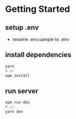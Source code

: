 # Getting Started

## setup .env
-  rename .env.sample to .env

## install dependencies
```bash
yarn
# or
npm install
```
## run server
```bash
npm run dev
# or
yarn dev
```

